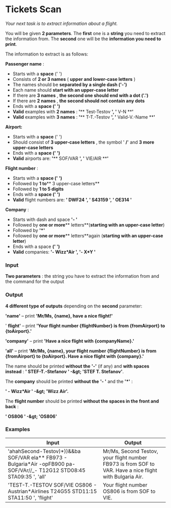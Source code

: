 # Tickets Scan

_Your next task is to extract information about a flight._

You will be given **2 parameters**. The **first** one is a **string** you need to extract the information from. The **second** one will be the **information you need to print**.

The information to extract is as follows:

**Passenger name** :

- Starts with a **space** (&#39; &#39;)
- Consists of **2 or 3 names** ( **upper and lower-case letters** )
- The names should be **separated by a single dash (&#39;-&#39;)**
- Each name should **start with an upper-case letter**
- If there are **3 names** , **the second one should end with a dot (&#39;.&#39;)**
- If there are **2 names** , **the second should not contain any dots**
- Ends with a **space (&#39; &#39;)**
- **Valid** examples with **2 names** : **&#39;**** Test-Testov ****&#39;, &#39;**** V-N ****&#39;**
- **Valid** examples with **3 names** : **&#39;**** T-T.-Testov ****&#39;, &#39;**** Valid-V.-Name ****&#39;**

**Airport:**

- Starts with a **space** (&#39; &#39;)
- Should consist of **3 upper-case letters** , the symbol &#39; **/**&#39; and **3 more upper-case letters**
- Ends with a **space (&#39; &#39;)**
- **Valid** airports are: **&#39;**** SOF/VAR ****&#39;, &#39;**** VIE/AIR ****&#39;**

**Flight number** :

- Starts with a **space (&#39; &#39;)**
- Followed by **1 to**** 3 upper-case letters**
- Followed by **1 to 5 digits**
- Ends with a **space (&#39; &#39;)**
- **Valid** flight numbers are: **&#39; DWF24 &#39;, &#39; S43159 &#39;, &#39; OE314 &#39;**

**Company** :

- Starts with dash and space **&#39;- &#39;**
- Followed by **one or more**** letters**(**starting with an upper-case letter**)
- Followed by **&#39;\*&#39;**
- Followed by **one or more**** letters**again (**starting with an upper-case letter**)
- Ends with a space **(&#39; &#39;)**
- **Valid** companies: **&#39;- Wizz\*Air &#39;, &#39;- X\*Y &#39;**

### Input

**Two parameters** : the string you have to extract the information from and the command for the output

### Output

**4 different type of outputs** depending on the **second** parameter:

**&#39;name&#39;** – print **&#39;Mr/Ms, {name}, have a nice flight!&#39;**

&#39; **flight&#39;** – print **&#39;Your flight number {flightNumber} is from {fromAirport} to {toAirport}.&#39;**

**&#39;company&#39;** – print **&#39;Have a nice flight with {companyName}.&#39;**

**&#39;all&#39;** – print **&#39;Mr/Ms, {name}, your flight number {flightNumber} is from {fromAirport} to {toAirport}. Have a nice flight with {company}.&#39;**

The name should be printed **without the**  **&#39;-&#39;** (if any) and **with spaces instead** :
**&#39; STEF-T.-Stefanov &#39; -\&gt; &#39;STEF T. Stefanov&#39;**.

The **company** should be printed **without the**  **&#39;- &#39;** and the **&#39;\*&#39;** :

**&#39; - Wizz\*Air &#39; -\&gt; &#39;Wizz Air&#39;.**

The **flight number** should be printed **without the spaces in the front and back** :

**&#39; OS806 &#39; -\&gt; &#39;OS806&#39;**

### Examples

| **Input** | **Output** |
| --- | --- |
| &#39;ahahSecond-Testov)\*))&amp;&amp;ba SOF/VAR ela\*\* FB973 - Bulgaria\*Air -opFB900 pa-SOF/VAr//\_- T12G12 STD08:45 STA09:35 &#39;, &#39;all&#39; | Mr/Ms, Second Testov, your flight number FB973 is from SOF to VAR. Have a nice flight with Bulgaria Air. |
| &#39;TEST-T.-TESTOV SOF/VIE OS806 - Austrian\*Airlines T24G55 STD11:15 STA11:50 &#39;, &#39;flight&#39; | Your flight number OS806 is from SOF to VIE. |